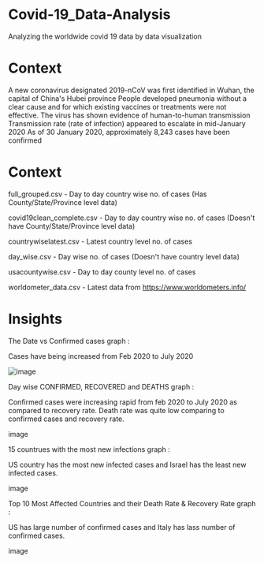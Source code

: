# Covid-19_Data-Analysis
Analyzing the worldwide covid 19 data by data visualization  
# Context 
A new coronavirus designated 2019-nCoV was first identified in Wuhan, the capital of China's Hubei province People developed pneumonia without a clear cause and for which existing vaccines or treatments were not effective. The virus has shown evidence of human-to-human transmission Transmission rate (rate of infection) appeared to escalate in mid-January 2020 As of 30 January 2020, approximately 8,243 cases have been confirmed  
# Context 
full_grouped.csv - Day to day country wise no. of cases (Has County/State/Province level data)

covid19clean_complete.csv - Day to day country wise no. of cases (Doesn't have County/State/Province level data)

countrywiselatest.csv - Latest country level no. of cases

day_wise.csv - Day wise no. of cases (Doesn't have country level data)

usacountywise.csv - Day to day county level no. of cases

worldometer_data.csv - Latest data from https://www.worldometers.info/
# Insights
The Date vs Confirmed cases graph :

Cases have being increased from Feb 2020 to July 2020

![image](https://user-images.githubusercontent.com/89118199/176991045-027d4600-ee24-4179-a335-0068188b65bb.png)

Day wise CONFIRMED, RECOVERED and DEATHS graph :

Confirmed cases were increasing rapid from feb 2020 to July 2020 as compared to recovery rate. Death rate was quite low comparing to confirmed cases and recovery rate.

image

15 countrues with the most new infections graph :

US country has the most new infected cases and Israel has the least new infected cases.

image

Top 10 Most Affected Countries and their Death Rate & Recovery Rate graph :

US has large number of confirmed cases and Italy has lass number of confirmed cases.

image

